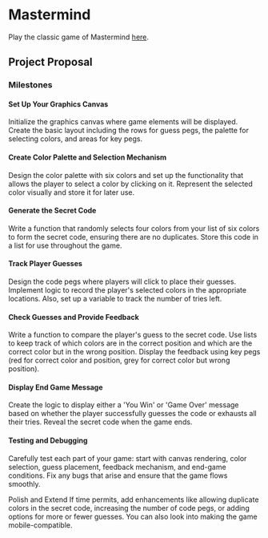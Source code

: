 # Mastermind

Play the classic game of Mastermind [here](https://codeinplace.stanford.edu/cip4/share/53kI3TMUXJqWFKNPkVGC).

## Project Proposal

### Milestones

#### Set Up Your Graphics Canvas

Initialize the graphics canvas where game elements will be displayed. Create the basic layout including the rows for guess pegs, the palette for selecting colors, and areas for key pegs.

#### Create Color Palette and Selection Mechanism

Design the color palette with six colors and set up the functionality that allows the player to select a color by clicking on it. Represent the selected color visually and store it for later use.

#### Generate the Secret Code

Write a function that randomly selects four colors from your list of six colors to form the secret code, ensuring there are no duplicates. Store this code in a list for use throughout the game.

#### Track Player Guesses

Design the code pegs where players will click to place their guesses. Implement logic to record the player's selected colors in the appropriate locations. Also, set up a variable to track the number of tries left.

#### Check Guesses and Provide Feedback

Write a function to compare the player's guess to the secret code. Use lists to keep track of which colors are in the correct position and which are the correct color but in the wrong position. Display the feedback using key pegs (red for correct color and position, grey for correct color but wrong position).

#### Display End Game Message

Create the logic to display either a 'You Win' or 'Game Over' message based on whether the player successfully guesses the code or exhausts all their tries. Reveal the secret code when the game ends.

#### Testing and Debugging

Carefully test each part of your game: start with canvas rendering, color selection, guess placement, feedback mechanism, and end-game conditions. Fix any bugs that arise and ensure that the game flows smoothly.

Polish and Extend
If time permits, add enhancements like allowing duplicate colors in the secret code, increasing the number of code pegs, or adding options for more or fewer guesses. You can also look into making the game mobile-compatible.

